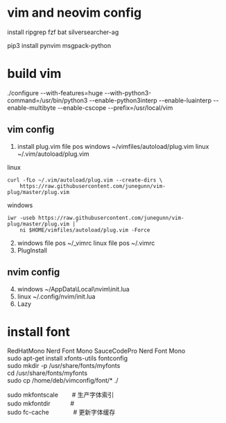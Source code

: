 # vim and neovim config
install ripgrep fzf bat silversearcher-ag

pip3 install pynvim  msgpack-python  

# build vim
./configure --with-features=huge --with-python3-command=/usr/bin/python3 --enable-python3interp --enable-luainterp --enable-multibyte --enable-cscope --prefix=/usr/local/vim

## vim config
1. install plug.vim
file pos windows ~/vimfiles/autoload/plug.vim  linux ~/.vim/autoload/plug.vim

linux
``` shell
curl -fLo ~/.vim/autoload/plug.vim --create-dirs \
    https://raw.githubusercontent.com/junegunn/vim-plug/master/plug.vim
```

windows
``` shell
iwr -useb https://raw.githubusercontent.com/junegunn/vim-plug/master/plug.vim |`
    ni $HOME/vimfiles/autoload/plug.vim -Force
```
2. windows file pos ~/_vimrc 
linux file pos ~/.vimrc
3. PlugInstall

## nvim config
4. windows   ~/AppData\Local\nvim\init.lua
5. linux     ~/.config/nvim/init.lua
6. Lazy
# install font  
RedHatMono Nerd Font Mono
SauceCodePro Nerd Font Mono  
sudo apt-get install xfonts-utils fontconfig  
sudo mkdir -p /usr/share/fonts/myfonts  
cd /usr/share/fonts/myfonts  
sudo cp /home/deb/vimconfig/font/* ./  

sudo mkfontscale　　 # 生产字体索引  
sudo mkfontdir　　　 #   
sudo fc-cache　　　　# 更新字体缓存  

